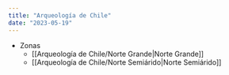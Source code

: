 ```yaml
---
title: "Arqueología de Chile"
date: "2023-05-19"
---
```


- Zonas
	- [[Arqueología de Chile/Norte Grande|Norte Grande]]
	- [[Arqueología de Chile/Norte Semiárido|Norte Semiárido]]